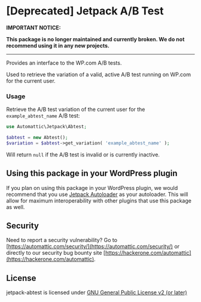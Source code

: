 # [Deprecated] Jetpack A/B Test

**IMPORTANT NOTICE:**

**This package is no longer maintained and currently broken. We do not recommend using it in any new projects.**

---

Provides an interface to the WP.com A/B tests.

Used to retrieve the variation of a valid, active A/B test running on WP.com for the current user.

### Usage

Retrieve the A/B test variation of the current user for the `example_abtest_name` A/B test:

```php
use Automattic\Jetpack\Abtest;

$abtest = new Abtest();
$variation = $abtest->get_variation( 'example_abtest_name' );
```

Will return `null` if the A/B test is invalid or is currently inactive.

## Using this package in your WordPress plugin

If you plan on using this package in your WordPress plugin, we would recommend that you use [Jetpack Autoloader](https://packagist.org/packages/automattic/jetpack-autoloader) as your autoloader. This will allow for maximum interoperability with other plugins that use this package as well.

## Security

Need to report a security vulnerability? Go to [https://automattic.com/security/](https://automattic.com/security/) or directly to our security bug bounty site [https://hackerone.com/automattic](https://hackerone.com/automattic).

## License

jetpack-abtest is licensed under [GNU General Public License v2 (or later)](./LICENSE.txt)
